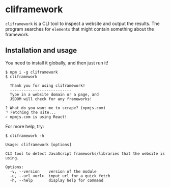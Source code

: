 # cliframework

`cliframework` is a CLI tool to inspect a website and output the results. The program searches for `elements` that might contain something about the framework.

## Installation and usage

You need to install it globally, and then just run it!

```none
$ npm i -g cliframework
$ cliframework

  Thank you for using cliframework!
  ---------------------------
  Type in a website domain or a page, and
  JSDOM will check for any frameworks!
    
? What do you want me to scrape? (npmjs.com)
⠙ Fetching the site...
✓ npmjs.com is using React!
```

For more help, try:

```none
$ cliframework -h

Usage: cliframework [options]

CLI tool to detect JavaScript frameworks/libraries that the website is using.

Options:
  -v, --version    version of the module
  -u, --url <url>  input url for a quick fetch
  -h, --help       display help for command
```
